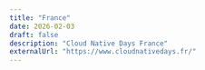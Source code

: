 ```yaml
---
title: "France"
date: 2026-02-03
draft: false
description: "Cloud Native Days France"
externalUrl: "https://www.cloudnativedays.fr/"
---
```

